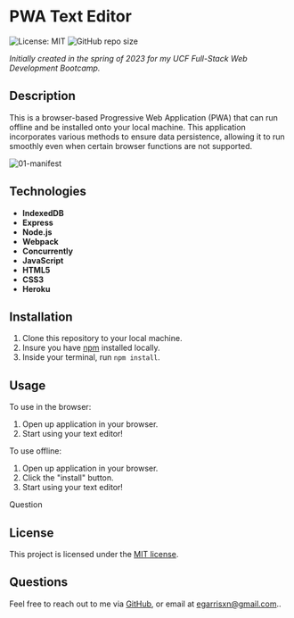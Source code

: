# PWA Text Editor

![License: MIT](https://img.shields.io/badge/License-MIT-yellow.svg) ![GitHub repo size](https://img.shields.io/github/repo-size/egarrisxn/pwa-text-editor)

_Initially created in the spring of 2023 for my UCF Full-Stack Web Development Bootcamp._

## Description

This is a browser-based Progressive Web Application (PWA) that can run offline and be installed onto your local machine. This application incorporates various methods to ensure data persistence, allowing it to run smoothly even when certain browser functions are not supported.

![01-manifest](https://github.com/EGARRISXN/pwa-text-editor/assets/126130230/156c1269-9b76-4143-b1ef-162e79e5b4af)

## Technologies

- **IndexedDB**
- **Express**
- **Node.js**
- **Webpack**
- **Concurrently**
- **JavaScript**
- **HTML5**
- **CSS3**
- **Heroku**

## Installation

1. Clone this repository to your local machine.
2. Insure you have [npm](https://www.npmjs.com/) installed locally.
3. Inside your terminal, run `npm install`.

## Usage

To use in the browser:

1. Open up application in your browser.
2. Start using your text editor!

To use offline:

1. Open up application in your browser.
2. Click the "install" button.
3. Start using your text editor!

Question

## License

This project is licensed under the [MIT license](https://opensource.org/licenses/MIT).

## Questions

Feel free to reach out to me via [GitHub](https://github.com/EGARRISXN), or email at egarrisxn@gmail.com..
